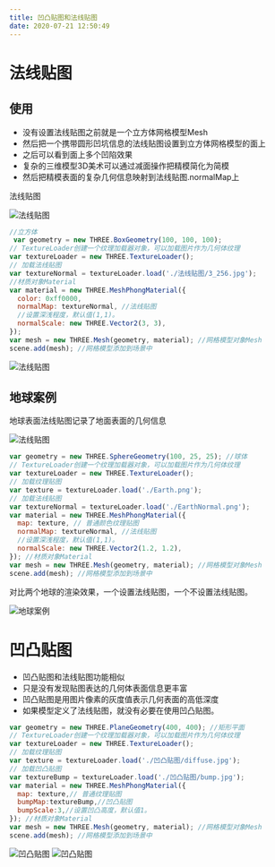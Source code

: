 ```yaml
---
title: 凹凸贴图和法线贴图
date: 2020-07-21 12:50:49
---
```


# 法线贴图

## 使用

* 没有设置法线贴图之前就是一个立方体网格模型Mesh
* 然后把一个携带圆形凹坑信息的法线贴图设置到立方体网格模型的面上
* 之后可以看到面上多个凹陷效果
* 复杂的三维模型3D美术可以通过减面操作把精模简化为简模
* 然后把精模表面的复杂几何信息映射到法线贴图.normalMap上

法线贴图

![法线贴图](./03.jpg)

```js
//立方体
 var geometry = new THREE.BoxGeometry(100, 100, 100); 
// TextureLoader创建一个纹理加载器对象，可以加载图片作为几何体纹理
var textureLoader = new THREE.TextureLoader();
// 加载法线贴图
var textureNormal = textureLoader.load('./法线贴图/3_256.jpg');
//材质对象Material
var material = new THREE.MeshPhongMaterial({
  color: 0xff0000,
  normalMap: textureNormal, //法线贴图
  //设置深浅程度，默认值(1,1)。
  normalScale: new THREE.Vector2(3, 3),
});
var mesh = new THREE.Mesh(geometry, material); //网格模型对象Mesh
scene.add(mesh); //网格模型添加到场景中
```

![法线贴图](./01.png)

## 地球案例

地球表面法线贴图记录了地面表面的几何信息

![法线贴图](./04.png)

```js
var geometry = new THREE.SphereGeometry(100, 25, 25); //球体
// TextureLoader创建一个纹理加载器对象，可以加载图片作为几何体纹理
var textureLoader = new THREE.TextureLoader();
// 加载纹理贴图
var texture = textureLoader.load('./Earth.png');
// 加载法线贴图
var textureNormal = textureLoader.load('./EarthNormal.png');
var material = new THREE.MeshPhongMaterial({
  map: texture, // 普通颜色纹理贴图
  normalMap: textureNormal, //法线贴图
  //设置深浅程度，默认值(1,1)。
  normalScale: new THREE.Vector2(1.2, 1.2),
}); //材质对象Material
var mesh = new THREE.Mesh(geometry, material); //网格模型对象Mesh
scene.add(mesh); //网格模型添加到场景中
```

对比两个地球的渲染效果，一个设置法线贴图，一个不设置法线贴图。

![地球案例](./02.jpg)

# 凹凸贴图

* 凹凸贴图和法线贴图功能相似
* 只是没有发现贴图表达的几何体表面信息更丰富
* 凹凸贴图是用图片像素的灰度值表示几何表面的高低深度
* 如果模型定义了法线贴图，就没有必要在使用凹凸贴图。

```js
var geometry = new THREE.PlaneGeometry(400, 400); //矩形平面
// TextureLoader创建一个纹理加载器对象，可以加载图片作为几何体纹理
var textureLoader = new THREE.TextureLoader();
// 加载纹理贴图
var texture = textureLoader.load('./凹凸贴图/diffuse.jpg');
// 加载凹凸贴图
var textureBump = textureLoader.load('./凹凸贴图/bump.jpg');
var material = new THREE.MeshPhongMaterial({
  map: texture,// 普通纹理贴图
  bumpMap:textureBump,//凹凸贴图
  bumpScale:3,//设置凹凸高度，默认值1。
}); //材质对象Material
var mesh = new THREE.Mesh(geometry, material); //网格模型对象Mesh
scene.add(mesh); //网格模型添加到场景中
```

![凹凸贴图](./05.jpg)
![凹凸贴图](./06.jpg)


